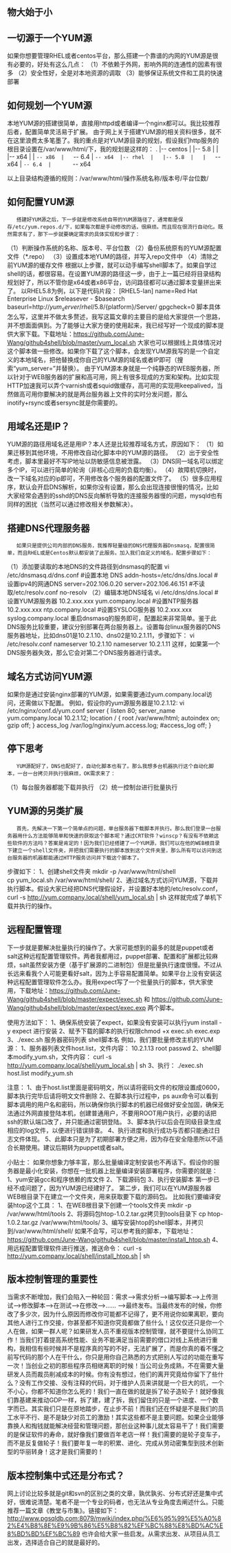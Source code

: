 物大始于小 
----- 
一切源于一个YUM源 
---------- 
如果你想要管理RHEL或者centos平台，那么搭建一个靠谱的内网的YUM源是很有必要的，好处有这么几点： 
（1）不依赖于外网，影响外网的连通性的因素有很多 
（2）安全性好，全是对本地资源的调取 
（3）能够保证系统文件和工具的快速部署 
 
如何规划一个YUM源 
---------- 
本地YUM源的搭建很简单，直接用httpd或者编译一个nginx都可以。我比较推荐后者，配置简单灵活易于扩展。 
由于网上关于搭建YUM源的相关资料很多，就不在这里浪费太多笔墨了。我的重点是对YUM源目录的规划，假设我们http服务的根目录设置在/var/www/html/下，我的规划是这样的： 
. 
|-- centos 
|   |-- 5.8 
|   |   |-- x64 
|   |   `-- x86 
|   `-- 6.4 
|       `-- x64 
|-- rhel 
|   |-- 5.8 
|   |   `-- x64 
|   `-- 6.4 
|       `-- x64 
 
以上目录结构遵循的规则：/var/www/html/操作系统名称/版本号/平台位数/ 
 
如何配置YUM源 
---------- 
       搭建好YUM源之后，下一步就是修改系统自带的YUM源路径了，通常都是保存/etc/yum.repos.d/下，如果每次都是手动修改的话，很麻烦。而且现在很流行自动化。既然需求有了，那下一步就要确定需求的具体实现和步骤了： 
（1）判断操作系统的名称、版本号、平台位数 
（2）备份系统原有的YUM源配置文件（*.repo） 
（3）设置成本地YUM的路径，并写入repo文件中 
（4）清除之前YUM源的缓存文件 
       根据以上步骤，就可以动手编写shell脚本了。如果自学过shell的话，都很容易。在设置YUM源的路径这一步，由于上一篇已经将目录结构规划好了，所以不管你是x64或者x86平台，访问路径都可以通过脚本变量拼出来了。 
以RHEL5.8为例，以下是代码片段： 
[RHEL5-lan] 
name=Red Hat Enterprise Linux \$releasever - \$basearch 
baseurl=http://${yum_server}/rhel/5.8/${platform}/Server/ 
gpgcheck=0 
       脚本具体怎么写，这里并不做太多赘述，我写这篇文章的主要目的是给大家提供一个思路，并不想面面俱到。为了能够让大家方便的使用起来，我已经写好一个现成的脚本提供大家下载。下载地址：https://github.com/June-Wang/github4shell/blob/master/yum_local.sh 大家也可以根据线上具体情况对这个脚本做一些修改。如果你下载了这个脚本，会发现YUM源我写的是一个自定义的本地域名，把他替换成你自己的YUM源的域名或者IP即可（搜索“yum_server=”并替换）。 
       由于YUM源本身就是一个纯静态的WEB服务器，所以针对于WEB服务器的扩展和高可用，网上有很多现成的方案和架构。比如实现HTTP加速我可以弄个varnish或者squid做缓存，高可用的实现用keepalived，当然做高可用你要解决的就是两台服务器上文件的实时分发问题，那么inotify+rsync或者sersync就是你需要的。 
 
用域名还是IP？ 
---------- 
YUM源的路径用域名还是用IP？本人还是比较推荐域名方式，原因如下： 
（1）如果迁移到其他环境，不用修改自动化脚本中的YUM源的路径。 
（2）出于安全性考虑，脚本里最好不写IP地址以防敏感信息被泄露。 
（3）DNS同一域名可以绑定多个IP，可以进行简单的轮询（非核心应用的负载均衡）。 
（4）故障机切换时，改一下域名对应的ip即可，不用修改各个服务器的配置文件了。 
（5）很多应用程序，默认会开启DNS解析，如果你没有设置，那么会出现连接很慢的情况，比如大家经常会遇到的sshd的DNS反向解析导致的连接服务器慢的问题，mysqld也有同样的困扰（当然可以通过修改相关参数解决）。 
 
搭建DNS代理服务器 
---------- 
       如果只是提供公司内部的DNS服务，我推荐轻量级的DNS代理服务器Dnsmasq，配置很简单，而且RHEL或是Centos默认都安装了此服务。加入我们自定义的域名，配置步骤如下： 
（1）添加要读取的本地DNS的文件路径到dnsmasq的配置 
vi /etc/dnsmasq.d/dns.conf 
\#设置本地 DNS 
addn-hosts=/etc/dns/dns.local 
\#设置ipv4的网通DNS 
server=202.106.0.20 
server=202.106.46.151 
\#不读取/etc/resolv.conf 
no-resolv 
（2）编辑本地DNS域名 
vi /etc/dns/dns.local 
\#设置YUM源服务器 
10.2.xxx.xxx yum.company.local 
\#设置NTP服务器 
10.2.xxx.xxx ntp.company.local 
\#设置SYSLOG服务器 
10.2.xxx.xxx syslog.company.local 
重启dnsmasq的服务即可，配置起来非常简单。鉴于此DNS服务比较重要，建议分别部署在两台服务器上。设置每台linux服务器的DNS服务器地址，比如dns01是10.2.1.10、dns02是10.2.1.11，步骤如下： 
vi /etc/resolv.conf 
nameserver 10.2.1.10 
nameserver 10.2.1.11 
这样，如果第一个DNS服务器失效，那么它会对第二个DNS服务器进行请求。 
 
域名方式访问YUM源 
---------- 
如果你是通过安装nginx部署的YUM源，如果需要通过yum.company.local访问，还需做以下配置。 
例如，假设你的yum源服务器是10.2.1.12: 
vi /etc/nginx/conf.d/yum.conf 
server { 
listen       80; 
server_name yum.company.local 10.2.1.12; 
location / { 
root   /var/www/html; 
autoindex on; 
gzip off; 
 } 
access_log /var/log/nginx/yum.access.log; 
\#access_log off; 
} 
 
停下思考 
---------- 
       YUM源配好了，DNS也配好了，自动化脚本也有了。那么我想多台机器执行这个自动化脚本，一台一台拷贝并执行很麻烦，OK需求来了： 
（1）每台服务器都能下载并执行 
（2）统一控制台进行批量执行 
 
YUM源的另类扩展 
---------- 
       首先，先解决一下第一个简单点的问题，单台服务器下载脚本并执行。那么我们登录一台服务器用什么方法能够简单和快速的获取这个脚本呢？通过CRT软件？winscp？有没有不依赖这些软件的方法吗？答案是肯定的！因为我们已经搭建了一个YUM源，我们可以在他的WEB根目录下建立一个shell文件夹，并把我们需要执行的脚本放到这个文件夹里，那么所有可以访问到这台服务器的机器都能通过HTTP服务访问并下载这个脚本了。 
步骤如下： 
1、创建shell文件夹 
mkdir -p /var/www/html/shell	 
cp yum_local.sh /var/www/html/shell/ 
2、通过域名方式访问YUM源，下载并执行脚本。假设大家已经把DNS代理假设好，并设置好本地的/etc/resolv.conf， 
curl -s http://yum.company.local/shell/yum_local.sh | sh 
这样就完成了单机下载并执行的操作。 
 
远程配置管理 
---------- 
下一步就是要解决批量执行的操作了。大家可能想到的最多的就是puppet或者salt这种远程配置管理软件。两者我都用过，puppet部署、配置和扩展都比较麻烦，salt虽然安装方便（基于扩展源的二进制包）但是批量执行速度很慢。不过从长远来看我个人可能更看好salt，因为上手容易配置简单。如果平台上没有安装这种远程配置管理软件怎么办。我用expect写了一个批量执行的脚本，供大家使用，下载地址：https://github.com/June-Wang/github4shell/blob/master/expect/exec.sh 和 https://github.com/June-Wang/github4shell/blob/master/expect/exec.exp 两个脚本。 
 
使用方法如下： 
1、确保系统安装了expect，如果没有安装可以执行yum install -y expect 进行安装 
2、赋予下载的脚本的执行权限chmod +x exec.sh exec.exp 
3、./exec.sh 服务器密码列表 shell脚本名 
例如，我们要批量修改主机的YUM源： 
1、服务器列表文件host.list，文件内容： 
10.2.1.13 root passwd 
2、shell脚本modify_yum.sh，文件内容： 
curl -s http://yum.company.local/shell/yum_local.sh | sh 
3、执行： ./exec.sh host.list modify_yum.sh 
 
注意： 
1、由于host.list里面是密码明文，所以请将密码文件的权限设置成0600，脚本执行完毕后请将明文文件删除 
2、在脚本执行过程中，ps aux命令可以看到脚本调用的用户名和密码，所以确保你执行脚本的机器已经做好安全加固，确保无法通过外网直接登陆本机，创建普通用户，不要用ROOT用户执行，必要的话把ssh的默认端口改了，并只能通过密钥登陆。 
3、脚本执行以后会在同级目录生成相应的log文件，以便进行错误排查。 
4、执行进度和执行成功与否都只能通过日志文件体现。 
5、此脚本只是为了初期部署方便之用，因为存在安全隐患所以不适合长期使用。建议后期转为puppet或者salt。 
 
小贴士： 
如果你想象力够丰富，那么批量编译定制安装也不再话下。假设你的服务器是最小化安装，你想在一批机器上批量编译安装部署程序，你需要的就是： 
1、yum安装gcc和程序依赖的库文件 
2、下载源码包 
3、执行安装脚本 
第一步已经不成问题了，因为YUM源已经建好了。 
第二步，我们可以在YUM源服务器WEB根目录下在建立一个文件夹，用来获取要下载的源码包。 
比如我们要编译安装htop这个工具： 
1、在WEB根目录下创建一个tools文件夹 
mkdir -p /var/www/html/tools 
2、将源码包htop-1.0.2.tar.gz拷贝到tools目录下 
cp htop-1.0.2.tar.gz /var/www/html/tools/ 
3、编写安装htop的shell脚本，并拷贝到/var/www/html/shell/ 
如果不会写，可以参考我的脚本，下载地址：https://github.com/June-Wang/github4shell/blob/master/install_htop.sh 
4、用远程配置管理软件进行推送，推送命令： 
curl -s http://yum.company.local/shell/install_htop.sh | sh 
 
版本控制管理的重要性 
---------- 
当需求不断增加，我们会陷入一种轮回：需求—>需求分析—>编写脚本—>上传测试—>修改脚本—>在测试—>在修改—>...... —>最终发布。当最终发布的时候，你修改了多少次，因为什么原因而修改你可能都不记得了，更不用说你如果离职，要向其他人进行工作交接，你甚至都不知道你究竟都做了些什么！这仅仅还只是你一个人在做，如果一群人呢？如果研发人员不重视版本控制管理，就不要提什么协同工作！当我们打着提高系统性能、业务不能满足当前需要的借口对线上系统进行重构，我相信有些时候并不是程序真的写的不好，无法扩展了，而是你真的看不懂之前写代码的那个人在干什么，你只是用你自己熟悉的方式把别人写过的功能在重写一次！当创业之初的那些程序员相继离职的时候！当公司业务成熟，不在需要大量研发人员而裁员削减成本的时候。你有没有想过，他们的离开究竟给你留下了些什么？没有工作交接、没有注释的代码，对于维护人员来讲就是一个巨大的坑，一个不小心，你都不知道你怎么死的！我们一直在做的就是拆了轮子造轮子！就好像我们靠基建来推动GDP一样，拆了建，建了拆，我们留住的只是一个进度、一个数字而已。其实我们只是在原地踏步，在止步不前！而我们还在怀疑是不是我们的员工水平不行、是不是缺少对员工的激励！其实这些都不是主要问题。如果企业能够靠换人和掏钱就能解决经营和管理问题，那创业这种事儿就太容易干了！我们需要的是保证软件的寿命，就好像我们要做百年老店一样！我们需要的是轮子变车子，而不是反复做轮子！我们要年复一年的积累、进化、完成从劳动密集型到技术创新型的华丽转身！这才是我们需要的！ 
 
版本控制集中式还是分布式？ 
---------- 
网上讨论比较多就是git和svn的区别之类的文章，孰优孰劣、分布式好还是集中式好，很难说清楚。笔者不是一个专业的码者，也无法从专业角度去阐述什么。只能推荐一篇文章《教堂与市集》。链接如下： 
http://www.pgsqldb.com:8079/mwiki/index.php/%E6%95%99%E5%A0%82%E4%B8%8E%E9%9B%86%E5%B8%82%EF%BC%88%E8%BD%AC%E8%BD%BD%EF%BC%89  也许会给大家一些启发。从需求出发、从项目从员工出发，选择适合自己的就是最好的。 
 

